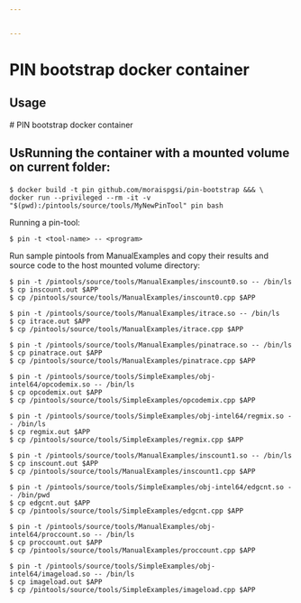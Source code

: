 ```yaml
---


---
```


<h1 id="pin-bootstrap-docker-container">PIN bootstrap docker container</h1>
<h2 id="usage">Usage</h2>
<p># PIN bootstrap docker container

## UsRunning the container with a mounted volume on current folder:</p>
<pre><code>$ docker build -t pin github.com/moraispgsi/pin-bootstrap &amp;&amp;& \
docker run --privileged --rm -it -v "$(pwd):/pintools/source/tools/MyNewPinTool" pin bash
</code></pre>
<p>Running a pin-tool:</p>
<pre><code>$ pin -t &lt;tool-name&gt; -- &lt;program&gt;
</code></pre>
<p>Run sample pintools from ManualExamples and copy their results and source code to the host mounted volume directory:</p>
<pre><code>$ pin -t /pintools/source/tools/ManualExamples/inscount0.so -- /bin/ls
$ cp inscount.out $APP
$ cp /pintools/source/tools/ManualExamples/inscount0.cpp $APP
</code></pre>
<pre><code>$ pin -t /pintools/source/tools/ManualExamples/itrace.so -- /bin/ls
$ cp itrace.out $APP
$ cp /pintools/source/tools/ManualExamples/itrace.cpp $APP
</code></pre>
<pre><code>$ pin -t /pintools/source/tools/ManualExamples/pinatrace.so -- /bin/ls
$ cp pinatrace.out $APP
$ cp /pintools/source/tools/ManualExamples/pinatrace.cpp $APP
</code></pre>
<pre><code>$ pin -t /pintools/source/tools/SimpleExamples/obj-intel64/opcodemix.so -- /bin/ls
$ cp opcodemix.out $APP
$ cp /pintools/source/tools/SimpleExamples/opcodemix.cpp $APP
</code></pre>
<pre><code>$ pin -t /pintools/source/tools/SimpleExamples/obj-intel64/regmix.so -- /bin/ls
$ cp regmix.out $APP
$ cp /pintools/source/tools/SimpleExamples/regmix.cpp $APP
</code></pre>
<pre><code>$ pin -t /pintools/source/tools/ManualExamples/inscount1.so -- /bin/ls
$ cp inscount.out $APP
$ cp /pintools/source/tools/ManualExamples/inscount1.cpp $APP
</code></pre>
<pre><code>$ pin -t /pintools/source/tools/SimpleExamples/obj-intel64/edgcnt.so -- /bin/pwd 
$ cp edgcnt.out $APP
$ cp /pintools/source/tools/SimpleExamples/edgcnt.cpp $APP
</code></pre>
<pre><code>$ pin -t /pintools/source/tools/ManualExamples/obj-intel64/proccount.so -- /bin/ls
$ cp proccount.out $APP
$ cp /pintools/source/tools/ManualExamples/proccount.cpp $APP
</code></pre>
<pre><code>$ pin -t /pintools/source/tools/SimpleExamples/obj-intel64/imageload.so -- /bin/ls
$ cp imageload.out $APP
$ cp /pintools/source/tools/SimpleExamples/imageload.cpp $APP
</code></pre>

<!--stackedit_data:
eyJoaXN0b3J5IjpbMTM1MTA3NTExMF19
-->